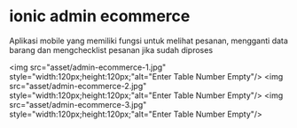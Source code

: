 # ionic admin ecommerce

Aplikasi mobile yang memiliki fungsi untuk melihat pesanan, mengganti data barang dan mengchecklist pesanan jika sudah diproses

<img src="asset/admin-ecommerce-1.jpg" style="width:120px;height:120px;"alt="Enter Table Number Empty"/>
<img src="asset/admin-ecommerce-2.jpg" style="width:120px;height:120px;"alt="Enter Table Number Empty"/>
<img src="asset/admin-ecommerce-3.jpg" style="width:120px;height:120px;"alt="Enter Table Number Empty"/>